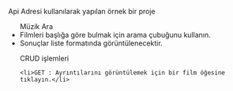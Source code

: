 <div class="container" style={background-color:"black"}>
  <p>Api Adresi kullanılarak yapılan örnek bir proje</p>
  <ul>
    <h7>Müzik Ara</h7>
    <li>Filmleri başlığa göre bulmak için arama çubuğunu kullanın.
</li>
    <li>Sonuçlar liste formatında görüntülenecektir.</li>
  </ul>
    <ul>
    <h7>CRUD işlemleri</h7>

    <li>GET : Ayrıntılarını görüntülemek için bir film öğesine tıklayın.</li>
    
  </ul>
</div>
